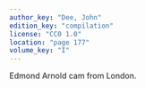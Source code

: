 ```yaml
---
author_key: "Dee, John"
edition_key: "compilation"
license: "CC0 1.0"
location: "page 177"
volume_key: "I"
---
```

Edmond Arnold cam from London.
